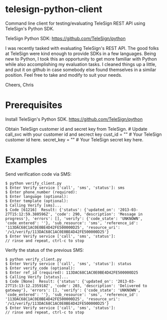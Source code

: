 telesign-python-client
======================

Command line client for testing/evaluating TeleSign REST API using TeleSign's Python SDK.

TeleSign Python SDK: https://github.com/TeleSign/python

I was recently tasked with evaluating TeleSign's REST API.
The good folks at TeleSign were kind enough to provide SDKs in a few languages.
Being new to Python, I took this an opportunity to get more familiar with Python
while also accomplishing my evaluation tasks.  I cleaned things up a little, and
put it on github in case somebody else found themselves in a similar position.
Feel free to take and modify to suit your needs.

Cheers,
Chris

Prerequisites
======================
Install TeleSign's Python SDK.
https://github.com/TeleSign/python

Obtain TeleSign customer id and secret key from TeleSign.
    # Update call_svc with your customer id and secrect key
    cust_id = ""     # Your TeleSign customer id here.
    secret_key = ""  # Your TeleSign secret key here.

Examples
======================
Send verification code via SMS:

    $ python verify_client.py
    $ Enter Verify service ['call', 'sms', 'status']: sms
    $ Enter phone_number (required):
    $ Enter language (optional):
    $ Enter template (optional):
    $ Calling Verify [sms]...
    $ Code [61216]  Result: {'status': {'updated_on': '2013-03-27T15:12:59.380596Z', 'code': 290, 'description': 'Message in progress'}, 'errors': [], 'verify': {'code_state': 'UNKNOWN', 'code_entered': ''}, 'sub_resource': 'sms', 'reference_id': '113DAC68C1AC0E0BE4D42FE500000D25', 'resource_uri': '/v1/verify/113DAC68C1AC0E0BE4D42FE500000D25'}
    $ Enter Verify service ['call', 'sms', 'status']:
    // rinse and repeat, ctrl-c to stop

Verify the status of the previous SMS:

    $ python verify_client.py
    $ Enter Verify service ['call', 'sms', 'status']: status
    $ Enter verify_code (optional):
    $ Enter ref_id (required): 113DAC68C1AC0E0BE4D42FE500000D25
    $ Calling Verify [status]...
    $ Code [None]  Result: {'status': {'updated_on': '2013-03-27T15:13:12.235918Z', 'code': 203, 'description': 'Delivered to gateway'}, 'errors': [], 'verify': {'code_state': 'UNKNOWN', 'code_entered': ''}, 'sub_resource': 'sms', 'reference_id': '113DAC68C1AC0E0BE4D42FE500000D25', 'resource_uri': '/v1/verify/113DAC68C1AC0E0BE4D42FE500000D25'}
    $ Enter Verify service ['call', 'sms', 'status']:
    // rinse and repeat, ctrl-c to stop
